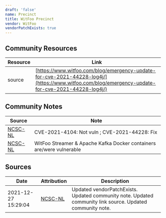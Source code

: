 ```yaml
---
draft: 'false'
name: Precinct
title: WitFoo Precinct
vendor: WitFoo
vendorPatchExists: true
---
```



## Community Resources
| Resource | Link |
| --- | --- |
| source | [https://www.witfoo.com/blog/emergency-update-for-cve-2021-44228-log4j/](https://www.witfoo.com/blog/emergency-update-for-cve-2021-44228-log4j/) |

## Community Notes
| Source | Note |
| --- | --- |
| [NCSC-NL](https://github.com/NCSC-NL/log4shell/blob/main/software/README.md) | CVE-2021-4104: Not vuln ; CVE-2021-44228: Fix </ul> |
| [NCSC-NL](https://github.com/NCSC-NL/log4shell/blob/main/software/README.md) | WitFoo Streamer &amp; Apache Kafka Docker containers are/were vulnerable |

## Sources
| Date | Attribution | Description |
| --- | --- | --- |
| 2021-12-27 15:29:04 | [NCSC-NL](https://github.com/NCSC-NL/log4shell/blob/main/software/README.md) | Updated vendorPatchExists. Updated community note. Updated community link source. Updated community note.  |
